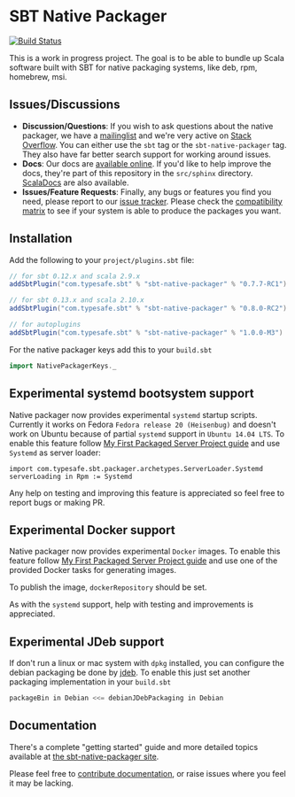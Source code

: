 # SBT Native Packager #

[![Build Status](https://api.travis-ci.org/sbt/sbt-native-packager.png?branch=master)](https://travis-ci.org/sbt/sbt-native-packager)

This is a work in progress project.  The goal is to be able to bundle up Scala software built with SBT for native packaging systems, like deb, rpm, homebrew, msi.


## Issues/Discussions

*  **Discussion/Questions**:
  If you wish to ask questions about the native packager, we have a [mailinglist](https://groups.google.com/forum/#!forum/sbt-native-packager) and
  we're very active on [Stack Overflow](http://stackoverflow.com/questions/tagged/sbt). You can either use the `sbt` tag or the
  `sbt-native-packager` tag.  They also have far better search support for working around issues.
* **Docs**:
  Our docs are [available online](http://scala-sbt.org/sbt-native-packager).  If you'd like to help improve the docs, they're part of this
  repository in the `src/sphinx` directory. [ScalaDocs](http://www.scala-sbt.org/sbt-native-packager/latest/api/#package) are also available.
* **Issues/Feature Requests**:
  Finally, any bugs or features you find you need, please report to our [issue tracker](https://github.com/sbt/sbt-native-packager/issues/new).
  Please check the [compatibility matrix](https://github.com/sbt/sbt-native-packager/wiki/Tested-On) to see if your system is able to
  produce the packages you want.

## Installation ##

Add the following to your `project/plugins.sbt` file:

```scala
// for sbt 0.12.x and scala 2.9.x
addSbtPlugin("com.typesafe.sbt" % "sbt-native-packager" % "0.7.7-RC1")

// for sbt 0.13.x and scala 2.10.x
addSbtPlugin("com.typesafe.sbt" % "sbt-native-packager" % "0.8.0-RC2")

// for autoplugins
addSbtPlugin("com.typesafe.sbt" % "sbt-native-packager" % "1.0.0-M3")
```

For the native packager keys add this to your `build.sbt`

```scala
import NativePackagerKeys._
```
    


## Experimental systemd bootsystem support ##

Native packager now provides experimental `systemd` startup scripts.
Currently it works on Fedora `Fedora release 20 (Heisenbug)` and doesn't work on Ubuntu because of partial `systemd` support in `Ubuntu 14.04 LTS`. 
To enable this feature follow [My First Packaged Server Project guide](http://www.scala-sbt.org/sbt-native-packager/GettingStartedServers/MyFirstProject.html) and use `Systemd` as server loader:
  
    import com.typesafe.sbt.packager.archetypes.ServerLoader.Systemd
    serverLoading in Rpm := Systemd
  
Any help on testing and improving this feature is appreciated so feel free to report bugs or making PR.

## Experimental Docker support ##

Native packager now provides experimental `Docker` images.
To enable this feature follow [My First Packaged Server Project guide](http://www.scala-sbt.org/sbt-native-packager/GettingStartedServers/MyFirstProject.html) and use one of the provided Docker tasks for generating images.

To publish the image, ``dockerRepository`` should be set.

As with the `systemd` support, help with testing and improvements is appreciated.

## Experimental JDeb support ##

If don't run a linux or mac system with ``dpkg`` installed, you can configure the
debian packaging be done by [jdeb](https://github.com/tcurdt/jdeb). To enable this just set another packaging
implementation in your `build.sbt`

```scala
packageBin in Debian <<= debianJDebPackaging in Debian
```

## Documentation ##

There's a complete "getting started" guide and more detailed topics available at [the sbt-native-packager site](http://scala-sbt.org/sbt-native-packager).  

Please feel free to [contribute documentation](https://github.com/sbt/sbt-native-packager/tree/master/src/sphinx), or raise issues where you feel it may be lacking.



